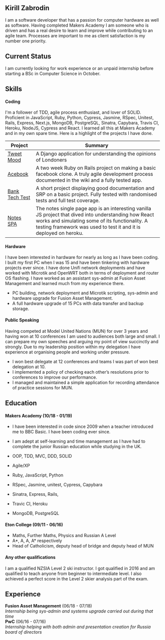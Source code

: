 ## Kirill Zabrodin

I am a software developer that has a passion for computer hardware as well as software. Having completed Makers Academy I am someone who is driven and has a real desire to learn and improve while contributing to an agile team. Processes are important to me as client satisfaction is my number one priority.

## Current Status

I am currently looking for work experience or an unpaid internship before starting a BSc in Computer Science in October.

## Skills

#### Coding

I'm a follower of TDD, agile process enthusiast, and lover of SOLID. Proficient in JavaScript, Ruby, Python, Cypress, Jasmine, RSpec, Unitest, Rails, Express, Next.js, MongoDB, PostgreSQL, Sinatra, Capybara, Travis CI, Heroku, NodeJS, Cypress and React. I learned all this at Makers Academy and in my own spare time. Here is a highlight of the projects I have done.

| Project       | Summary       |
| ------------- | ------------- |
|[Tweet Mood](https://github.com/kirillzabrodin/tweet_mood)|A Django application for understanding the opinions of Londoners|
| [Acebook](https://github.com/tomasdoh/acebook-floppy-disk)  | A two week Ruby on Rails project on making a basic facebook clone. A truly agile development process documented in the wiki and a fully tested app.  |
| [Bank Tech Test](https://github.com/kirillzabrodin/bank_tech_test)  | A short project displaying good documentation and SRP on a basic project. Fully tested with randomised tests and full test coverage.  |
|[Notes SPA](https://github.com/kirillzabrodin/notes-SPA)|The notes single page app is an interesting vanilla JS project that dived into understanding how React works and simulating some of its functionality. A testing framework was used to test it and it is deployed on heroku.|


#### Hardware

I have been interested in hardware for nearly as long as I have been coding. I built my first PC when I was 15 and have been tinkering with hardware projects ever since. I have done Unifi network deployments and have worked with Microtik and OpenWRT both in terms of deployment and router OS flashing. I have worked as an assistant sys-admin at Fusion Asset Management and learned much from my experience there.

- PC building, network deployment and Microtik scripting, sys-admin and hardware upgrade for Fusion Asset Management.
- A full hardware upgrade of 15 PCs with data transfer and backup storage. 

#### Public Speaking

Having competed at Model United Nations (MUN) for over 3 years and having won at 10 conferences I am used to audiences both large and small. I can prepare my own speeches and arguing my point of view succinctly and strongly. Due to my leadership position within my delegation I have experience at organising people and working under pressure.

- I won best delegate at 12 conferences and teams I was part of won best delegation at 10.
- I implemented a policy of checking each other’s resolutions prior to conferences to improve our performance.
- I managed and maintained a simple application for recording attendance of practice sessions for MUN.

## Education

#### Makers Academy (10/18 - 01/19)

- I have been interested in code since 2009 when a teacher introduced me to BBC Basic. I have been coding ever since.
- I am adept at self-learning and time management as I have had to complete the junior Russian education while studying in the UK.

- OOP, TDD, MVC, DDD, SOLID
- Agile/XP
- Ruby, JavaScript, Python
- RSpec, Jasmine, unitest, Cypress, Capybara
- Sinatra, Express, Rails, 
- Travic CI, Heroku
- MongoDB, PostgreSQL

#### Eton College (09/11 - 06/16)

- Maths, Further Maths, Physics and Russian A Level
- A*, A, A, A* respectively
- Head of Catholicism, deputy head of bridge and deputy head of MUN

#### Any other qualifications

I am a qualified NZSIA Level 2 ski instructor. I got qualified in 2016 and am qualified to teach anyone from beginner to intermediate level. I also achieved a perfect score in the Level 2 skier analysis part of the exam.

## Experience

**Fusion Asset Management** (06/18 - 07/18)    
*Internship being sys-admin and systems upgrade carried out during that time*  
**PwC** (06/16 - 07/16)   
*Internship helping with both admin and presentation creation for Russia board of directors*  
